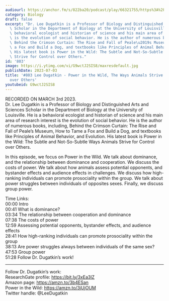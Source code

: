 ```yaml
---
audiourl: https://anchor.fm/s/822ba20/podcast/play/66321755/https%3A%2F%2Fd3ctxlq1ktw2nl.cloudfront.net%2Fstaging%2F2023-2-10%2F035e7153-43c1-91f6-29c5-e749158140c5.m4a
category: Biology
draft: false
excerpt: "Dr. Lee Dugatkin is a Professor of Biology and Distinguished Arts and Sciences\
  \ Scholar in the Department of Biology at the University of Louisville. He is a\
  \ behavioral ecologist and historian of science and his main area of research interest\
  \ is the evolution of social behavior. He is the author of numerous books, including,\
  \ Behind the Crimson Curtain: The Rise and Fall of Peale\u2019s Museum, How to Tame\
  \ a Fox and Build a Dog, and textbooks like Principles of Animal Behavior, and Evolution.\
  \ His latest book is Power in the Wild: The Subtle and Not-So-Subtle Ways Animals\
  \ Strive for Control over Others."
id: '803'
image: https://i.ytimg.com/vi/G9wctJ2SIS8/maxresdefault.jpg
publishDate: 2023-07-03
title: '#803 Lee Dugatkin - Power in the Wild, The Ways Animals Strive for Control
  over Others'
youtubeid: G9wctJ2SIS8
---
```

<div class="timelinks">

RECORDED ON MARCH 3rd 2023.  
Dr. Lee Dugatkin is a Professor of Biology and Distinguished Arts and Sciences Scholar in the Department of Biology at the University of Louisville. He is a behavioral ecologist and historian of science and his main area of research interest is the evolution of social behavior. He is the author of numerous books, including, Behind the Crimson Curtain: The Rise and Fall of Peale’s Museum, How to Tame a Fox and Build a Dog, and textbooks like Principles of Animal Behavior, and Evolution. His latest book is Power in the Wild: The Subtle and Not-So-Subtle Ways Animals Strive for Control over Others.

In this episode, we focus on Power in the Wild. We talk about dominance, and the relationship between dominance and cooperation. We discuss the costs of power. We talk about how animals assess potential opponents, and bystander effects and audience effects in challenges. We discuss how high-ranking individuals can promote prosociality within the group. We talk about power struggles between individuals of opposites sexes. Finally, we discuss group power.

Time Links:  
<time>00:00</time> Intro  
<time>00:41</time> What is dominance?  
<time>03:34</time> The relationship between cooperation and dominance  
<time>07:38</time> The costs of power  
<time>12:59</time> Assessing potential opponents, bystander effects, and audience effects  
<time>28:41</time> How high-ranking individuals can promote prosociality within the group  
<time>38:13</time> Are power struggles always between individuals of the same sex?  
<time>47:53</time> Group power  
<time>51:28</time> Follow Dr. Dugatkin’s work!

---

Follow Dr. Dugatkin’s work:  
ResearchGate profile: https://bit.ly/3xEa3lZ  
Amazon page: https://amzn.to/3b4ESan  
Power in the Wild: https://amzn.to/3jUjOUM  
Twitter handle: @LeeDugatkin
</div>

